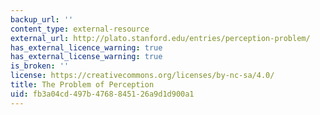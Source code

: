 ```yaml
---
backup_url: ''
content_type: external-resource
external_url: http://plato.stanford.edu/entries/perception-problem/
has_external_licence_warning: true
has_external_license_warning: true
is_broken: ''
license: https://creativecommons.org/licenses/by-nc-sa/4.0/
title: The Problem of Perception
uid: fb3a04cd-497b-4768-8451-26a9d1d900a1
---
```

